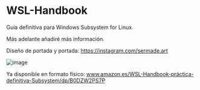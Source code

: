 # WSL-Handbook
Guía definitiva para Windows Subsystem for Linux.

Más adelante añadiré más información.

Diseño de portada y portada: https://instagram.com/sermade.art

![image](https://github.com/ssantosv/WSL-Handbook/assets/16861474/760913f6-1f3b-4478-a367-3a1f024405d3)

Ya disponible en formato físico: www.amazon.es/WSL-Handbook-práctica-definitiva-Subsystem/dp/B0DZW2PS7P

